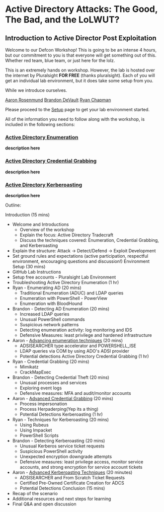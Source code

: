 # Active Directory Attacks: The Good, The Bad, and the LoLWUT?

## Introduction to Active Director Post Exploitation

Welcome to our Defcon Workshop!  This is going to be an intense 4 hours, but our commitment to you is that everyone will get something out of this. Whether red team, blue team, or just here for the lolz.  

This is an extremely hands on workshop.  However, the lab is hosted over the internet by Pluralsight **FOR FREE** (thanks pluralsight).  Each of you will get an individual lab environment, but it does take some setup from you.

While we introduce ourselves.

[Aaron Rosenmund](AaronRosenmund.com)
[Brandon DeVault](DevaultSecurity.com)
[Ryan Chapman](https://incidentresponse.training/)

Please proceed to the [Setup](./0_setup/README.md) page to get your lab environment started.


All of the information you need to follow along with the workshop, is included in the following sections:

### [Active Directory Enumeration](./1_enumeration/)
**description here**

### [Active Directory Credential Grabbing](./2_ad_credential_grabbing/)
**description here**

### [Active Directory Kerberoasting](./3_kerberoasting/)
**description here**








Outline:


Introduction (15 mins)
 - Welcome and Introductions
    - Overview of the workshop
    - Explain the focus: Active Directory Tradecraft
    - Discuss the techniques covered: Enumeration, Credential Grabbing, and Kerberoasting
 - Explain the structure: Attack -> Detect/Defend -> Exploit Development
 - Set ground rules and expectations (active participation, respectful environment, encouraging questions and discussion!)
Environment Setup (30 mins)
 - GitHub Lab Instructions
 - Setup free accounts - Pluralsight Lab Environment
 - Troubleshooting
Active Directory Enumeration (1 hr)
  - Ryan - Enumerating AD (20 mins)
    - Traditional Enumeration (ADUC) and LDAP queries
    - Enumeration with PowerShell - PowerView
    - Enumeration with BloodHound
  - Brandon - Detecting AD Enumeration (20 mins)
    - Increased LDAP queries
    - Unusual PowerShell commands
    - Suspicious network patterns
    - Detecting enumeration activity: log monitoring and IDS
    - Defensive Measures: least privilege and hardened infrastructure
  - Aaron - [Advancing enumeration techniques](./advanced_enumderation.md) (20 mins)
    - ADSISEARCHER type accelerator and POWERSHELL_ISE
    - LDAP queries via COM by using ADO's ADSI provider
    - Potential detections
Active Directory Credential Grabbing (1 hr)
  - Ryan - Credential Grabbing (20 mins)
    - Mimikatz
    - CrackMapExec
  - Brandon - Detecting Credential Theft (20 mins)
    - Unusual processes and services
    - Exploring event logs
    - Defensive measures: MFA and audit/monitor accounts
  - Aaron - [Advanced Credential Grabbing](./advanced_credentials.md) (20 mins)
    - Process impersonation
    - Process Herpaderping(Yep its a thing)
    - Potential Detections
Kerberoasting (1 hr)
  - Ryan - Techniques for Kerberoasting (20 mins)
    - Using Rubeus
    - Using Impacket
    - PowerShell Scripts
  - Brandon - Detecting Kerberoasting (20 mins)
    - Unusual Kerberos service ticket requests
    - Suspicious PowerShell activity
    - Unexpected encryption downgrade attempts
    - Defensive measures: least privilege access, monitor service accounts, and strong encryption for service account tickets
  - Aaron - [Advanced Kerberoasting Techniques](./advanced_kerberoast.md) (20 minutes)
    - ADSISEARCHER and From Scratch Ticket Requests
    - Certified Pre-Owned Certificate Creation for ADCS
    - Potential Detections
Conclusion (15 mins)
  - Recap of the scenario
  - Additional resources and next steps for learning
  - Final Q&A and open discussion
